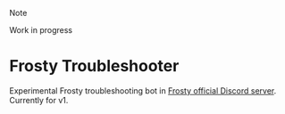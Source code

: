 > [!NOTE]
> Work in progress

# Frosty Troubleshooter
Experimental Frosty troubleshooting bot in [Frosty official Discord server](https://discord.gg/sB8ZUAT). Currently for v1.
